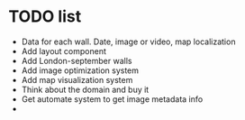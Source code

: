 # TODO list

- Data for each wall. Date, image or video, map localization
- Add layout component
- Add London-september walls
- Add image optimization system
- Add map visualization system
- Think about the domain and buy it
- Get automate system to get image metadata info
- 
